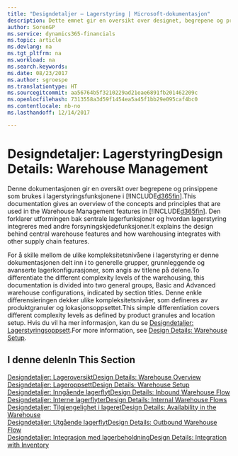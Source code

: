 ```yaml
---
title: "Designdetaljer – Lagerstyring | Microsoft-dokumentasjon"
description: Dette emnet gir en oversikt over designet, begrepene og prinsippene bak funksjonene for lagerstyring i Dynamics 365.
author: SorenGP
ms.service: dynamics365-financials
ms.topic: article
ms.devlang: na
ms.tgt_pltfrm: na
ms.workload: na
ms.search.keywords: 
ms.date: 08/23/2017
ms.author: sgroespe
ms.translationtype: HT
ms.sourcegitcommit: aa56764b5f3210229ad21eae6891fb201462209c
ms.openlocfilehash: 7313558a3d59f1454ea5a45f1bb29e095caf4bc0
ms.contentlocale: nb-no
ms.lasthandoff: 12/14/2017

---
```

# <a name="design-details-warehouse-management"></a><span data-ttu-id="228b7-103">Designdetaljer: Lagerstyring</span><span class="sxs-lookup"><span data-stu-id="228b7-103">Design Details: Warehouse Management</span></span>
<span data-ttu-id="228b7-104">Denne dokumentasjonen gir en oversikt over begrepene og prinsippene som brukes i lagerstyringsfunksjonene i [!INCLUDE[d365fin](includes/d365fin_md.md)].</span><span class="sxs-lookup"><span data-stu-id="228b7-104">This documentation gives an overview of the concepts and principles that are used in the Warehouse Management features in [!INCLUDE[d365fin](includes/d365fin_md.md)].</span></span> <span data-ttu-id="228b7-105">Den forklarer utformingen bak sentrale lagerfunksjoner og hvordan lagerstyring integreres med andre forsyningskjedefunksjoner.</span><span class="sxs-lookup"><span data-stu-id="228b7-105">It explains the design behind central warehouse features and how warehousing integrates with other supply chain features.</span></span>  

<span data-ttu-id="228b7-106">For å skille mellom de ulike kompleksitetsnivåene i lagerstyring er denne dokumentasjonen delt inn i to generelle grupper, grunnleggende og avanserte lagerkonfigurasjoner, som angis av titlene på delene.</span><span class="sxs-lookup"><span data-stu-id="228b7-106">To differentiate the different complexity levels of the warehousing, this documentation is divided into two general groups, Basic and Advanced warehouse configurations, indicated by section titles.</span></span> <span data-ttu-id="228b7-107">Denne enkle differensieringen dekker ulike kompleksitetsnivåer, som defineres av produktgranuler og lokasjonsoppsettet.</span><span class="sxs-lookup"><span data-stu-id="228b7-107">This simple differentiation covers different complexity levels as defined by product granules and location setup.</span></span> <span data-ttu-id="228b7-108">Hvis du vil ha mer informasjon, kan du se [Designdetaljer: Lagerstyringsoppsett](design-details-warehouse-setup.md).</span><span class="sxs-lookup"><span data-stu-id="228b7-108">For more information, see [Design Details: Warehouse Setup](design-details-warehouse-setup.md).</span></span>  

## <a name="in-this-section"></a><span data-ttu-id="228b7-109">I denne delen</span><span class="sxs-lookup"><span data-stu-id="228b7-109">In This Section</span></span>  
[<span data-ttu-id="228b7-110">Designdetaljer: Lageroversikt</span><span class="sxs-lookup"><span data-stu-id="228b7-110">Design Details: Warehouse Overview</span></span>](design-details-warehouse-overview.md)  
[<span data-ttu-id="228b7-111">Designdetaljer: Lageroppsett</span><span class="sxs-lookup"><span data-stu-id="228b7-111">Design Details: Warehouse Setup</span></span>](design-details-warehouse-setup.md)  
[<span data-ttu-id="228b7-112">Designdetaljer: Inngående lagerflyt</span><span class="sxs-lookup"><span data-stu-id="228b7-112">Design Details: Inbound Warehouse Flow</span></span>](design-details-inbound-warehouse-flow.md)  
[<span data-ttu-id="228b7-113">Designdetaljer: Interne lagerflyter</span><span class="sxs-lookup"><span data-stu-id="228b7-113">Design Details: Internal Warehouse Flows</span></span>](design-details-internal-warehouse-flows.md)  
[<span data-ttu-id="228b7-114">Designdetaljer: Tilgjengelighet i lageret</span><span class="sxs-lookup"><span data-stu-id="228b7-114">Design Details: Availability in the Warehouse</span></span>](design-details-availability-in-the-warehouse.md)  
[<span data-ttu-id="228b7-115">Designdetaljer: Utgående lagerflyt</span><span class="sxs-lookup"><span data-stu-id="228b7-115">Design Details: Outbound Warehouse Flow</span></span>](design-details-outbound-warehouse-flow.md)  
[<span data-ttu-id="228b7-116">Designdetaljer: Integrasjon med lagerbeholdning</span><span class="sxs-lookup"><span data-stu-id="228b7-116">Design Details: Integration with Inventory</span></span>](design-details-integration-with-inventory.md)

